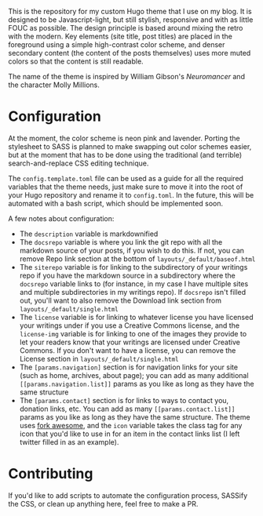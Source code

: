 This is the repository for my custom Hugo theme that I use on my blog. It is designed to be Javascript-light, but still stylish, responsive and with as little FOUC as possible. The design principle is based around mixing the retro with the modern. Key elements (site title, post titles) are placed in the foreground using a simple high-contrast color scheme, and denser secondary content (the content of the posts themselves) uses more muted colors so that the content is still readable.

The name of the theme is inspired by William Gibson's _Neuromancer_ and the character Molly Millions.

# Configuration
At the moment, the color scheme is neon pink and lavender. Porting the stylesheet to SASS is planned to make swapping out color schemes easier, but at the moment that has to be done using the traditional (and terrible) search-and-replace CSS editing technique.

The `config.template.toml` file can be used as a guide for all the required variables that the theme needs, just make sure to move it into the root of your Hugo repository and rename it to `config.toml`. In the future, this will be automated with a bash script, which should be implemented soon.

A few notes about configuration:
- The `description` variable is markdownified
- The `docsrepo` variable is where you link the git repo with all the markdown source of your posts, if you wish to do this. If not, you can remove Repo link section at the bottom of `layouts/_default/baseof.html`
- The `siterepo` variable is for linking to the subdirectory of your writings repo if you have the markdown source in a subdirectory where the `docsrepo` variable links to (for instance, in my case I have multiple sites and multiple subdirectories in my writings repo). If `docsrepo` isn't filled out, you'll want to also remove the Download link section from `layouts/_default/single.html`
- The `license` variable is for linking to whatever license you have licensed your writings under if you use a Creative Commons license, and the `license-img` variable is for linking to one of the images they provide to let your readers know that your writings are licensed under Creative Commons. If you don't want to have a license, you can remove the License section in `layouts/_default/single.html`
- The `[params.navigation]` section is for navigation links for your site (such as home, archives, about page); you can add as many additional `[[params.navigation.list]]` params as you like as long as they have the same structure
- The `[params.contact]` section is for links to ways to contact you, donation links, etc. You can add as many `[[params.contact.list]]` params as you like as long as they have the same structure. The theme uses [fork awesome](https://forkawesome.github.io/Fork-Awesome/), and the `icon` variable takes the class tag for any icon that you'd like to use in for an item in the contact links list (I left twitter filled in as an example).

# Contributing
If you'd like to add scripts to automate the configuration process, SASSify the CSS, or clean up anything here, feel free to make a PR.
